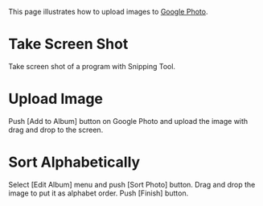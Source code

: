 This page illustrates how to upload images to [Google Photo](https://goo.gl/photos/vkJocXXbd1pyGMMk8).
# Take Screen Shot
Take screen shot of a program with Snipping Tool.
# Upload Image
Push [Add to Album] button on Google Photo and upload the image with drag and drop to the screen.
# Sort Alphabetically
Select [Edit Album] menu and push [Sort Photo] button.  Drag and drop the image to put it as alphabet order.  Push [Finish] button.

